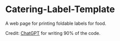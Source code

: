 # Catering-Label-Template
A web page for printing foldable labels for food.

Credit: [ChatGPT](https://chatgpt.com/) for writing 90% of the code.
